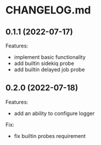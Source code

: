 # CHANGELOG.md

## 0.1.1 (2022-07-17)

Features:

- implement basic functionality
- add builtin sidekiq probe
- add builtin delayed job probe

## 0.2.0 (2022-07-18)

Features:

- add an ability to configure logger

Fix:

- fix builtin probes requirement
